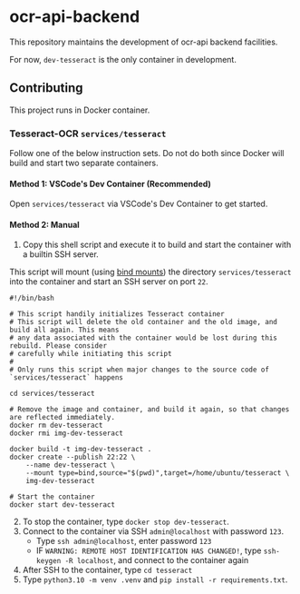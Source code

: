 # ocr-api-backend

This repository maintains the development of ocr-api backend facilities.

For now, `dev-tesseract` is the only container in development.

## Contributing

This project runs in Docker container.


### Tesseract-OCR `services/tesseract`

Follow one of the below instruction sets. Do not do both since Docker will build and start two separate containers.

#### Method 1: VSCode's Dev Container (Recommended)

Open `services/tesseract` via VSCode's Dev Container to get started.

#### Method 2: Manual

1. Copy this shell script and execute it to build and start the container with a builtin SSH server. 

This script will mount (using [bind mounts](https://docs.docker.com/storage/bind-mounts/)) the directory `services/tesseract` into the container and start an SSH server on port `22`.
```
#!/bin/bash

# This script handily initializes Tesseract container
# This script will delete the old container and the old image, and build all again. This means
# any data associated with the container would be lost during this rebuild. Please consider
# carefully while initiating this script
# 
# Only runs this script when major changes to the source code of `services/tesseract` happens

cd services/tesseract

# Remove the image and container, and build it again, so that changes are reflected immediately.
docker rm dev-tesseract
docker rmi img-dev-tesseract

docker build -t img-dev-tesseract .
docker create --publish 22:22 \
    --name dev-tesseract \
    --mount type=bind,source="$(pwd)",target=/home/ubuntu/tesseract \
    img-dev-tesseract

# Start the container
docker start dev-tesseract
```
2. To stop the container, type `docker stop dev-tesseract`.
3. Connect to the container via SSH `admin@localhost` with password `123`.
   - Type `ssh admin@localhost`, enter password `123`
   - IF `WARNING: REMOTE HOST IDENTIFICATION HAS CHANGED!`, type `ssh-keygen -R localhost`, and connect to the container again
4. After SSH to the container, type `cd tesseract`
5. Type `python3.10 -m venv .venv` and `pip install -r requirements.txt`.